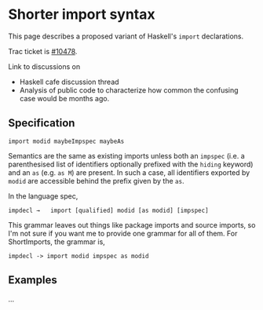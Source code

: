 # Shorter import syntax


This page describes a proposed variant of Haskell's `import` declarations.


Trac ticket is [\#10478](https://gitlab.haskell.org//ghc/ghc/issues/10478).


Link to discussions on

- Haskell cafe discussion thread
- Analysis of public code to characterize how common the confusing case would be months ago.

## Specification

```wiki
import modid maybeImpspec maybeAs
```


Semantics are the same as existing imports unless both an `impspec` (i.e. a parenthesised list of identifiers optionally prefixed with the `hiding` keyword) and an `as` (e.g. `as M`) are present. In such a case, all identifiers exported by `modid` are accessible behind the prefix given by the `as`.


In the language spec,

```wiki
impdecl	→	import [qualified] modid [as modid] [impspec]
```


This grammar leaves out things like package imports and source imports, so I'm not sure if you want me to provide one grammar for all of them. For ShortImports, the grammar is,

```wiki
impdecl -> import modid impspec as modid 
```

## Examples


...
